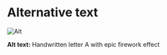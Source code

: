 # Alternative text

![Alt](ohnostroj.PNG)

**Alt text:** Handwritten letter A with epic firework effect
